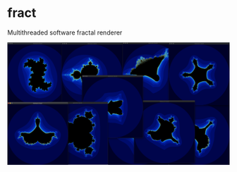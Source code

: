 # fract

Multithreaded software fractal renderer

![Screenshot of fractol](https://raw.githubusercontent.com/hulakdar/fract/master/image.png)
